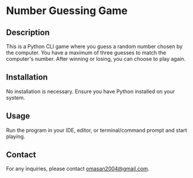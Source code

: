 # Number Guessing Game

## Description
This is a Python CLI game where you guess a random number chosen by the computer. You have a maximum of three guesses to match the computer's number. After winning or losing, you can choose to play again.

## Installation
No installation is necessary. Ensure you have Python installed on your system.

## Usage
Run the program in your IDE, editor, or terminal/command prompt and start playing.

## Contact
For any inquiries, please contact omasan2004@gmail.com.

